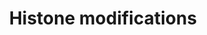 ---
annotations:
- id: PW:0001338
  parent: regulatory pathway
  type: Pathway Ontology
  value: histone modification pathway
authors:
- Michiel
- MaintBot
- AlexanderPico
- MartijnVanIersel
- Christine Chichester
- Mkutmon
description: ''
last-edited: 2013-10-22
organisms:
- Mus musculus
redirect_from:
- /index.php/Pathway:WP300
- /instance/WP300
- /instance/WP300_r71890
revision: r71890
schema-jsonld:
- '@context': https://schema.org/
  '@id': https://wikipathways.github.io/pathways/WP300.html
  '@type': Dataset
  creator:
    '@type': Organization
    name: WikiPathways
  description: ''
  keywords:
  - EHMT1
  - EHMT2
  - HAT1
  - HDAC1
  - HDAC2
  license: CC0
  name: Histone modifications
seo: CreativeWork
title: Histone modifications
wpid: WP300
---